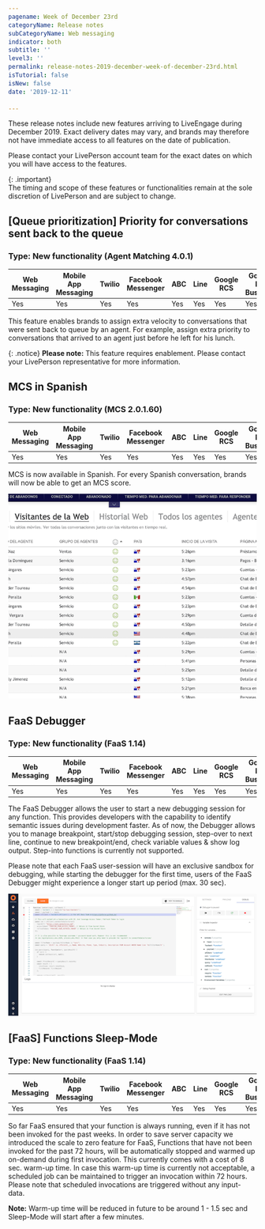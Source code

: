 ```yaml
---
pagename: Week of December 23rd
categoryName: Release notes
subCategoryName: Web messaging
indicator: both
subtitle: ''
level3: ''
permalink: release-notes-2019-december-week-of-december-23rd.html
isTutorial: false
isNew: false
date: '2019-12-11'

---
```

These release notes include new features arriving to LiveEngage during December 2019. Exact delivery dates may vary, and brands may therefore not have immediate access to all features on the date of publication.

Please contact your LivePerson account team for the exact dates on which you will have access to the features.

{: .important}  
The timing and scope of these features or functionalities remain at the sole discretion of LivePerson and are subject to change.

## [Queue prioritization] Priority for conversations sent back to the queue

### Type: New functionality (Agent Matching 4.0.1)

<div class="tablecontainer">
<table class="releasenotes">
<thead>
<tr class="categoryrow">
<th>Web Messaging</th>
<th>Mobile App Messaging</th>
<th>Twilio</th>
<th>Facebook Messenger</th>
<th>ABC</th>
<th>Line</th>
<th>Google RCS</th>
<th>Google My Business</th>
<th>WhatsApp Business</th>
<th>CM</th>
<th>WeChat</th>
<th>Chat</th>
</tr>
</thead>
<tbody>
<tr>
<td>Yes</td>
<td>Yes</td>
<td>Yes</td>
<td>Yes</td>
<td>Yes</td>
<td>Yes</td>
<td>Yes</td>
<td>Yes</td>
<td>Yes</td>
<td>Yes</td>
<td>Yes</td>
<td>No</td>
</tr>
</tbody>
</table>
</div>

This feature enables brands to assign extra velocity to conversations that were sent back to queue by an agent. For example, assign extra priority to conversations that arrived to an agent just before he left for his lunch.

{: .notice}
**Please note:** This feature requires enablement. Please contact your LivePerson representative for more information. 

## MCS in Spanish

### Type: New functionality (MCS 2.0.1.60)

<div class="tablecontainer">
<table class="releasenotes">
<thead>
<tr class="categoryrow">
<th>Web Messaging</th>
<th>Mobile App Messaging</th>
<th>Twilio</th>
<th>Facebook Messenger</th>
<th>ABC</th>
<th>Line</th>
<th>Google RCS</th>
<th>Google My Business</th>
<th>WhatsApp Business</th>
<th>CM</th>
<th>WeChat</th>
<th>Chat</th>
</tr>
</thead>
<tbody>
<tr>
<td>Yes</td>
<td>Yes</td>
<td>Yes</td>
<td>Yes</td>
<td>Yes</td>
<td>Yes</td>
<td>Yes</td>
<td>Yes</td>
<td>Yes</td>
<td>Yes</td>
<td>Yes</td>
<td>Yes</td>
</tr>
</tbody>
</table>
</div>

MCS is now available in Spanish. For every Spanish conversation, brands will now be able to get an MCS score.

![](img/week-of-december-23rd-1.png)

## FaaS Debugger

### Type: New functionality (FaaS 1.14)

<div class="tablecontainer">
<table class="releasenotes">
<thead>
<tr class="categoryrow">
<th>Web Messaging</th>
<th>Mobile App Messaging</th>
<th>Twilio</th>
<th>Facebook Messenger</th>
<th>ABC</th>
<th>Line</th>
<th>Google RCS</th>
<th>Google My Business</th>
<th>WhatsApp Business</th>
<th>CM</th>
<th>WeChat</th>
<th>Chat</th>
</tr>
</thead>
<tbody>
<tr>
<td>Yes</td>
<td>Yes</td>
<td>Yes</td>
<td>Yes</td>
<td>Yes</td>
<td>Yes</td>
<td>Yes</td>
<td>Yes</td>
<td>Yes</td>
<td>N/A</td>
<td>Yes</td>
<td>Yes</td>
</tr>
</tbody>
</table>
</div>

The FaaS Debugger allows the user to start a new debugging session for any function. This provides developers with the capability to identify semantic issues during development faster.
As of now, the Debugger allows you to manage breakpoint, start/stop debugging session, step-over to next line, continue to new breakpoint/end, check variable values & show log output. Step-into functions is currently not supported.

Please note that each FaaS user-session will have an exclusive sandbox for debugging, while starting the debugger for the first time, users of the FaaS Debugger might experience a longer start up period (max. 30 sec).

![](img/week-of-december-23rd-2.png)

## [FaaS] Functions Sleep-Mode

### Type: New functionality (FaaS 1.14)

<div class="tablecontainer">
<table class="releasenotes">
<thead>
<tr class="categoryrow">
<th>Web Messaging</th>
<th>Mobile App Messaging</th>
<th>Twilio</th>
<th>Facebook Messenger</th>
<th>ABC</th>
<th>Line</th>
<th>Google RCS</th>
<th>Google My Business</th>
<th>WhatsApp Business</th>
<th>CM</th>
<th>WeChat</th>
<th>Chat</th>
</tr>
</thead>
<tbody>
<tr>
<td>Yes</td>
<td>Yes</td>
<td>Yes</td>
<td>Yes</td>
<td>Yes</td>
<td>Yes</td>
<td>Yes</td>
<td>Yes</td>
<td>Yes</td>
<td>N/A</td>
<td>Yes</td>
<td>Yes</td>
</tr>
</tbody>
</table>
</div>

So far FaaS ensured that your function is always running, even if it has not been invoked for the past weeks. In order to save server capacity we introduced the scale to zero feature for FaaS, Functions that have not been invoked for the past 72 hours, will be automatically stopped and warmed up on-demand during first invocation. This currently comes with a cost of 8 sec. warm-up time. In case this warm-up time is currently not acceptable, a scheduled job can be maintained to trigger an invocation within 72 hours. Please note that scheduled invocations are triggered without any input-data.

**Note:** Warm-up time will be reduced in future to be around 1 - 1.5 sec and Sleep-Mode will start after a few minutes.
